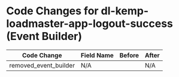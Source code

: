 # Code Changes for dl-kemp-loadmaster-app-logout-success (Event Builder)

| Code Change | Field Name | Before | After |
|-------------|------------|--------|-------|
| removed_event_builder | N/A |  | N/A |